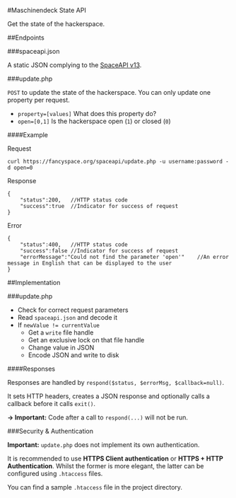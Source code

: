 #Maschinendeck State API

Get the state of the hackerspace.

##Endpoints

###spaceapi.json

A static JSON complying to the [SpaceAPI v13](http://spaceapi.net/documentation).

###update.php

`POST` to update the state of the hackerspace. You can only update one property per request.

* `property=[values]` What does this property do?
* `open=[0,1]` Is the hackerspace open (`1`) or closed (`0`)


####Example

Request

	curl https://fancyspace.org/spaceapi/update.php -u username:password -d open=0
	
Response
	
	{
		"status":200, 	//HTTP status code
		"success":true 	//Indicator for success of request
	}
	
Error

	{
		"status":400,	//HTTP status code
		"success":false	//Indicator for success of request
		"errorMessage":"Could not find the parameter 'open'"	//An error message in English that can be displayed to the user
	}
	

##Implementation

###update.php

* Check for correct request parameters 
* Read `spaceapi.json` and decode it
* If `newValue != currentValue`
	* Get a `write` file handle
	* Get an exclusive lock on that file handle
	* Change value in JSON
	* Encode JSON and write to disk
	
####Responses

Responses are handled by `respond($status, $errorMsg, $callback=null)`.

It sets HTTP headers, creates a JSON response and optionally calls a callback before it calls `exit()`.

**→ Important:** Code after a call to `respond(...)` will not be run.

###Security & Authentication

**Important:** `update.php` does not implement its own authentication.

It is recommended to use **HTTPS Client authentication** or **HTTPS + HTTP Authentication**. Whilst the former is more elegant, the latter can be configured using `.htaccess` files.

You can find a sample `.htaccess` file in the project directory.
